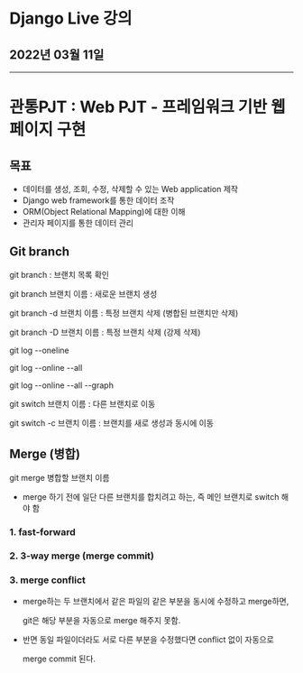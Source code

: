 # Django Live 강의

## 2022년 03월 11일

---

# 관통PJT : Web PJT - 프레임워크 기반 웹 페이지 구현

## 목표

+ 데이터를 생성, 조회, 수정, 삭제할 수 있는 Web application 제작
+ Django web framework를 통한 데이터 조작
+ ORM(Object Relational Mapping)에 대한 이해
+ 관리자 페이지를 통한 데이터 관리

## Git branch

git branch : 브랜치 목록 확인

git branch 브랜치 이름 : 새로운 브랜치 생성

git branch -d 브랜치 이름 : 특정 브랜치 삭제 (병합된 브랜치만 삭제)

git branch -D 브랜치 이름 : 특정 브랜치 삭제 (강제 삭제)

git log --oneline

git log --online --all

git log --online --all --graph

git switch 브랜치 이름 : 다른 브랜치로 이동

git switch -c 브랜치 이름 : 브랜치를 새로 생성과 동시에 이동



## Merge (병합)

git merge 병합할 브랜치 이름

+ merge 하기 전에 일단 다른 브랜치를 합치려고 하는, 즉 메인 브랜치로 switch 해야 함

### 1. fast-forward

### 2. 3-way merge (merge commit)

### 3. merge conflict

+ merge하는 두 브랜치에서 같은 파일의 같은 부분을 동시에 수정하고 merge하면, 

  git은 해당 부분을 자동으로 merge 해주지 못함.

+ 반면 동일 파일이더라도 서로 다른 부분을 수정했다면 conflict 없이 자동으로

  merge commit 된다.
